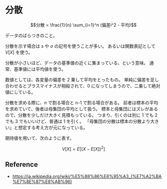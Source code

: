 # 分散

$$分散 = \frac{1}{n} \sum_{i=1}^n (偏差i^2 - 平均)$$

データのばらつきのこと。

分散を示す場合は $s$ や $\sigma$ の記号を使うことが多い。
あるいは関数表記として $V[X]$ を使う。

分散が小さいほど、データの基準値の近くに集まっている、という意味。
通常、基準値には平均値を使う。

数値としては、各変量の偏差を 2 乗して平均をとったもの。
単純に偏差を足し合わせるとプラスマイナスが相殺されて、0 になってしまうので、二乗して絶対値にしている。

分散を求める際に、n で割る場合と n-1 で割る場合がある。
前者は標本の平均を求めていて、後者は母集団の平均として扱う。
標本と母集団にはズレがあるので、分散を少しだけ大きく見積もっている。
つまり、引くのは別に 1 でも 2 でも 3 でもいいけど、普通は 1 を引く。
「母集団の分散は標本の分散より大きい」と想定する考え方が元になっている。

期待値を用いて、次のように表す。

$$
V[X] = E[(X - E[X])^2]
$$

## Reference

- https://ja.wikipedia.org/wiki/%E5%88%86%E6%95%A3_(%E7%A2%BA%E7%8E%87%E8%AB%96)
